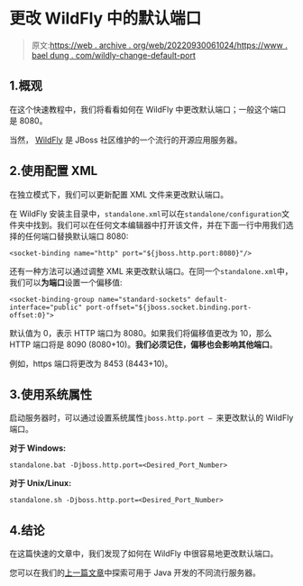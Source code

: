 # 更改 WildFly 中的默认端口

> 原文:[https://web . archive . org/web/20220930061024/https://www . bael dung . com/wildly-change-default-port](https://web.archive.org/web/20220930061024/https://www.baeldung.com/wildfly-change-default-port)

## 1.概观

在这个快速教程中，我们将看看如何在 WildFly 中更改默认端口；一般这个端口是 8080。

当然， [WildFly](https://web.archive.org/web/20220627093154/http://wildfly.org/) 是 JBoss 社区维护的一个流行的开源应用服务器。

## 2.使用配置 XML

在独立模式下，我们可以更新配置 XML 文件来更改默认端口。

在 WildFly 安装主目录中，`standalone.xml`可以在`standalone/configuration`文件夹中找到。我们可以在任何文本编辑器中打开该文件，并在下面一行中用我们选择的任何端口替换默认端口 8080:

```
<socket-binding name="http" port="${jboss.http.port:8080}"/>
```

还有一种方法可以通过调整 XML 来更改默认端口。在同一个`standalone.xml`中，我们可以**为端口**设置一个偏移值:

```
<socket-binding-group name="standard-sockets" default-interface="public" port-offset="${jboss.socket.binding.port-offset:0}">
```

默认值为 0，表示 HTTP 端口为 8080。如果我们将偏移值更改为 10，那么 HTTP 端口将是 8090 (8080+10)。**我们必须记住，偏移也会影响其他端口**。

例如，https 端口将更改为 8453 (8443+10)。

## 3.使用系统属性

启动服务器时，可以通过设置系统属性`jboss.http.port – `来更改默认的 WildFly 端口。

**对于 Windows:**

```
standalone.bat -Djboss.http.port=<Desired_Port_Number>
```

**对于 Unix/Linux:**

```
standalone.sh -Djboss.http.port=<Desired_Port_Number>
```

## 4.结论

在这篇快速的文章中，我们发现了如何在 WildFly 中很容易地更改默认端口。

您可以在我们的[上一篇文章](/web/20220627093154/https://www.baeldung.com/java-servers)中探索可用于 Java 开发的不同流行服务器。